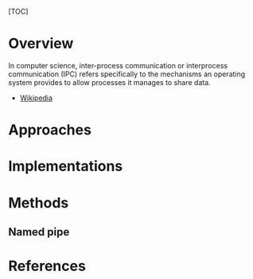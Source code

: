 [TOC]

# Overview
In computer science, inter-process communication or interprocess communication (IPC) refers specifically to the mechanisms an operating system provides to allow processes it manages to share data.

- [Wikipedia](https://en.wikipedia.org/wiki/Inter-process_communication)

# Approaches

# Implementations

# Methods

## Named pipe

# References

[named-pipe]: https://en.wikipedia.org/wiki/Named_pipe
